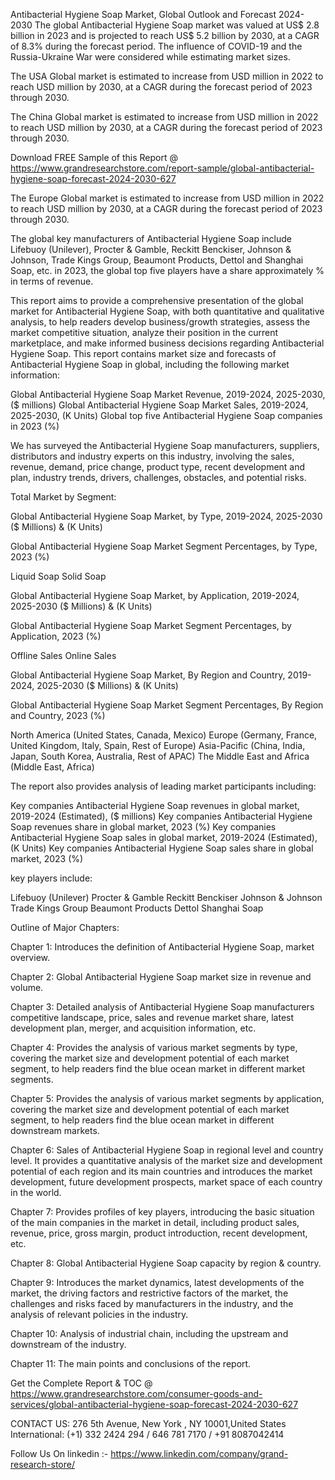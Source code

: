 Antibacterial Hygiene Soap Market, Global Outlook and Forecast 2024-2030
The global Antibacterial Hygiene Soap market was valued at US$ 2.8 billion in 2023 and is projected to reach US$ 5.2 billion by 2030, at a CAGR of 8.3% during the forecast period. The influence of COVID-19 and the Russia-Ukraine War were considered while estimating market sizes.

The USA Global market is estimated to increase from USD million in 2022 to reach USD million by 2030, at a CAGR during the forecast period of 2023 through 2030.

The China Global market is estimated to increase from USD million in 2022 to reach USD million by 2030, at a CAGR during the forecast period of 2023 through 2030.

Download FREE Sample of this Report @ https://www.grandresearchstore.com/report-sample/global-antibacterial-hygiene-soap-forecast-2024-2030-627

The Europe Global market is estimated to increase from USD million in 2022 to reach USD million by 2030, at a CAGR during the forecast period of 2023 through 2030.

The global key manufacturers of Antibacterial Hygiene Soap include Lifebuoy (Unilever), Procter & Gamble, Reckitt Benckiser, Johnson & Johnson, Trade Kings Group, Beaumont Products, Dettol and Shanghai Soap, etc. in 2023, the global top five players have a share approximately % in terms of revenue.

This report aims to provide a comprehensive presentation of the global market for Antibacterial Hygiene Soap, with both quantitative and qualitative analysis, to help readers develop business/growth strategies, assess the market competitive situation, analyze their position in the current marketplace, and make informed business decisions regarding Antibacterial Hygiene Soap. This report contains market size and forecasts of Antibacterial Hygiene Soap in global, including the following market information:

Global Antibacterial Hygiene Soap Market Revenue, 2019-2024, 2025-2030, ($ millions)
Global Antibacterial Hygiene Soap Market Sales, 2019-2024, 2025-2030, (K Units)
Global top five Antibacterial Hygiene Soap companies in 2023 (%)

We has surveyed the Antibacterial Hygiene Soap manufacturers, suppliers, distributors and industry experts on this industry, involving the sales, revenue, demand, price change, product type, recent development and plan, industry trends, drivers, challenges, obstacles, and potential risks.

Total Market by Segment:

Global Antibacterial Hygiene Soap Market, by Type, 2019-2024, 2025-2030 ($ Millions) & (K Units)

Global Antibacterial Hygiene Soap Market Segment Percentages, by Type, 2023 (%)

Liquid Soap
Solid Soap

Global Antibacterial Hygiene Soap Market, by Application, 2019-2024, 2025-2030 ($ Millions) & (K Units)

Global Antibacterial Hygiene Soap Market Segment Percentages, by Application, 2023 (%)

Offline Sales
Online Sales

Global Antibacterial Hygiene Soap Market, By Region and Country, 2019-2024, 2025-2030 ($ Millions) & (K Units)

Global Antibacterial Hygiene Soap Market Segment Percentages, By Region and Country, 2023 (%)

North America (United States, Canada, Mexico)
Europe (Germany, France, United Kingdom, Italy, Spain, Rest of Europe)
Asia-Pacific (China, India, Japan, South Korea, Australia, Rest of APAC)
The Middle East and Africa (Middle East, Africa)

The report also provides analysis of leading market participants including:

Key companies Antibacterial Hygiene Soap revenues in global market, 2019-2024 (Estimated), ($ millions)
Key companies Antibacterial Hygiene Soap revenues share in global market, 2023 (%)
Key companies Antibacterial Hygiene Soap sales in global market, 2019-2024 (Estimated), (K Units)
Key companies Antibacterial Hygiene Soap sales share in global market, 2023 (%)

key players include:

Lifebuoy (Unilever)
Procter & Gamble
Reckitt Benckiser
Johnson & Johnson
Trade Kings Group
Beaumont Products
Dettol
Shanghai Soap

Outline of Major Chapters:

Chapter 1: Introduces the definition of Antibacterial Hygiene Soap, market overview.

Chapter 2: Global Antibacterial Hygiene Soap market size in revenue and volume.

Chapter 3: Detailed analysis of Antibacterial Hygiene Soap manufacturers competitive landscape, price, sales and revenue market share, latest development plan, merger, and acquisition information, etc.

Chapter 4: Provides the analysis of various market segments by type, covering the market size and development potential of each market segment, to help readers find the blue ocean market in different market segments.

Chapter 5: Provides the analysis of various market segments by application, covering the market size and development potential of each market segment, to help readers find the blue ocean market in different downstream markets.

Chapter 6: Sales of Antibacterial Hygiene Soap in regional level and country level. It provides a quantitative analysis of the market size and development potential of each region and its main countries and introduces the market development, future development prospects, market space of each country in the world.

Chapter 7: Provides profiles of key players, introducing the basic situation of the main companies in the market in detail, including product sales, revenue, price, gross margin, product introduction, recent development, etc.

Chapter 8: Global Antibacterial Hygiene Soap capacity by region & country.

Chapter 9: Introduces the market dynamics, latest developments of the market, the driving factors and restrictive factors of the market, the challenges and risks faced by manufacturers in the industry, and the analysis of relevant policies in the industry.

Chapter 10: Analysis of industrial chain, including the upstream and downstream of the industry.

Chapter 11: The main points and conclusions of the report.

Get the Complete Report & TOC @ https://www.grandresearchstore.com/consumer-goods-and-services/global-antibacterial-hygiene-soap-forecast-2024-2030-627

CONTACT US:
276 5th Avenue, New York , NY 10001,United States
International: (+1) 332 2424 294 / 646 781 7170 / +91 8087042414

Follow Us On linkedin :- https://www.linkedin.com/company/grand-research-store/

